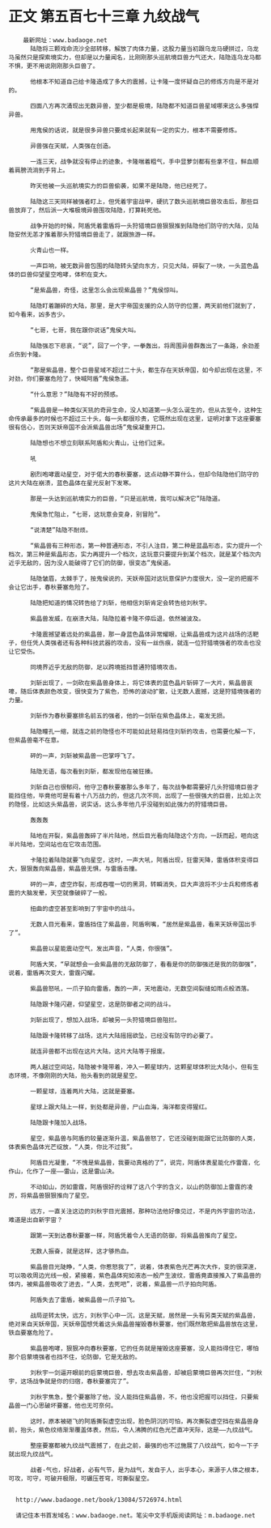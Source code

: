 # 正文 第五百七十三章 九纹战气
        最新网址：www.badaoge.net
          陆隐将三颗戏命流沙全部转移，解放了肉体力量，这股力量当初跟乌龙马硬拼过，乌龙马虽然只是探索境实力，但却是以力量闻名，比刚刚那头巡航境巨兽力气还大，陆隐连乌龙马都不惧，更不用说刚刚那头巨兽了。
      
          他根本不知道自己给卡隆造成了多大的震撼，让卡隆一度怀疑自己的修炼方向是不是对的。
      
          四面八方再次涌现出无数异兽，至少都是极境，陆隐都不知道巨兽星域哪来这么多强悍异兽。
      
          用鬼侯的话说，就是很多异兽只要成长起来就有一定的实力，根本不需要修炼。
      
          异兽强在天赋，人类强在创造。
      
          一连三天，战争就没有停止的迹象，卡隆喘着粗气，手中显萝剑都有些拿不住，鲜血顺着肩膀流淌到手背上。
      
          昨天他被一头巡航境实力的巨兽偷袭，如果不是陆隐，他已经死了。
      
          陆隐这三天同样被强者盯上，但凭着宇宙战甲，硬抗了数头巡航境巨兽攻击后，那些巨兽放弃了，然后派一大堆极境异兽围攻陆隐，打算耗死他。
      
          战争开始的时候，阿盾凭着雷盾将一头狩猎境巨兽狠狠推到陆隐他们防守的大陆，见陆隐安然无恙才推着那头狩猎境巨兽走了，就跟旅游一样。
      
          火青山也一样。
      
          一声巨响，被无数异兽包围的陆隐转头望向东方，只见大陆，碎裂了一块，一头蓝色晶体的巨兽仰望星空咆哮，体积在变大。
      
          “是紫晶兽，奇怪，这里怎么会出现紫晶兽？”鬼侯惊叫。
      
          陆隐盯着蹦碎的大陆，那里，是大宇帝国支援的众人防守的位置，两天前他们就到了，如今看来，凶多吉少。
      
          “七哥，七哥，我在跟你说话”鬼侯大叫。
      
          陆隐强忍下悲哀，“说”，回了一个字，一拳轰出，将周围异兽群轰出了一条路，余劲差点伤到卡隆。
      
          “那是紫晶兽，整个巨兽星域不超过二十头，都生存在天妖帝国，如今却出现在这里，不对劲，你们要塞危险了，快喊阿盾”鬼侯急道。
      
          “什么意思？”陆隐有不好的预感。
      
          “紫晶兽是一种类似天犼的奇异生命，没人知道第一头怎么诞生的，但从古至今，这种生命传承最多的时候也不超过三十头，每一头都很珍贵，它既然出现在这里，证明对拿下这座要塞很有信心，否则天妖帝国不会派紫晶兽出场”鬼侯凝重开口。
      
          陆隐想也不想立刻联系阿盾和火青山，让他们过来。
      
          吼
      
          剧烈咆哮震动星空，对于偌大的春秋要塞，这点动静不算什么，但却令陆隐他们防守的这片大陆在崩溃，蓝色晶体在星光反射下发寒。
      
          那是一头达到巡航境实力的巨兽，“只是巡航境，我可以解决它”陆隐道。
      
          鬼侯急忙阻止，“七哥，这玩意会变身，别冒险”。
      
          “说清楚”陆隐不耐烦。
      
          “紫晶兽有三种形态，第一种普通形态，不引人注目，第二种是蓝晶形态，实力提升一个档次，第三种是紫晶形态，实力再提升一个档次，这玩意只要提升到某个档次，就是某个档次内近乎无敌的，因为没人能破得了它们的防御，很变态”鬼侯道。
      
          陆隐皱眉，太棘手了，按鬼侯说的，天妖帝国对这玩意保护力度很大，没一定的把握不会让它出手，春秋要塞危险了。
      
          陆隐把知道的情况转告给了刘斩，他相信刘斩肯定会转告给刘秋宇。
      
          紫晶兽发威，在崩溃大陆，陆隐拉着卡隆不停后退，依然被波及。
      
          卡隆震撼望着远处的紫晶兽，那一身蓝色晶体异常耀眼，让紫晶兽成为这片战场的活靶子，但任凭人类强者还有各种科技武器的攻击，没有一丝伤痕，就连一位狩猎境强者的攻击也没让它受伤。
      
          同境界近乎无敌的防御，足以跨境抵挡普通狩猎境攻击。
      
          刘斩出现了，一剑砍在紫晶兽身体上，将它体表的蓝色晶片斩碎了一大片，紫晶兽哀嚎，随后体表颜色改变，很快变为了紫色，恐怖的波动扩散，让无数人震撼，这是狩猎境强者的力量。
      
          刘斩作为春秋要塞排名前五的强者，他的一剑斩在紫色晶体上，毫发无损。
      
          陆隐瞳孔一缩，就连之前的隐怪也不可能如此轻易挡住刘斩的攻击，也需要化解一下，但紫晶兽毫不在意。
      
          砰的一声，刘斩被紫晶兽一巴掌呼飞了。
      
          陆隐无语，每次看到刘斩，都发现他在被狂揍。
      
          刘斩自己也很郁闷，他守卫春秋要塞那么多年了，每次战争都需要好几头狩猎境巨兽才能挡住他，毕竟他可是有着十八万战力的，但这几次不同，出现了一些很强大的巨兽，比如上次的隐怪，比如这头紫晶兽，说实话，这么多年他几乎没碰到如此强力的狩猎境巨兽。
      
          轰轰轰
      
          陆地在开裂，紫晶兽轰碎了半片陆地，然后目光看向陆隐这个方向，一跃而起，咂向这半片陆地，空间站也在它攻击范围。
      
          卡隆拉着陆隐就要飞向星空，这时，一声大吼，阿盾出现，狂雷天降，雷盾体积变得巨大，狠狠轰向紫晶兽，紫晶兽无惧，与雷盾击撞。
      
          砰的一声，虚空炸裂，形成吞噬一切的黑洞，转瞬消失，巨大声浪将不少士兵和修炼者震的大脑发晕，天空就像破碎了一般。
      
          扭曲的虚空甚至影响到了宇宙中的战斗。
      
          无数人目光看来，雷盾挡住了紫晶兽，阿盾咧嘴，“居然是紫晶兽，看来天妖帝国出手了”。
      
          紫晶兽以星能震动空气，发出声音，“人类，你很强”。
      
          阿盾大笑，“早就想会一会紫晶兽的无敌防御了，看看是你的防御强还是我的防御强”，说着，雷盾再次变大，雷霆闪耀。
      
          紫晶兽怒吼，一爪子拍向雷盾，轰的一声，天地震动，无数空间裂缝如雨点般洒落。
      
          陆隐跟卡隆闪避，仰望星空，这是防御者之间的战斗。
      
          刘斩出现了，想加入战场，却被另一头狩猎境巨兽阻拦。
      
          陆隐跟卡隆转移了战场，这片大陆摇摇欲坠，已经没有防守的必要了。
      
          就连异兽都不出现在这片大陆，这片大陆等于报废。
      
          两人越过空间站，陆隐被卡隆带着，冲入一颗星球内，这颗星球体积比大陆小，但有生态环境，不像刚刚的大陆，抬头看到的就是星空。
      
          一颗星球，连着两片大陆，这就是要塞。
      
          星球上跟大陆上一样，到处都是异兽，尸山血海，海洋都变得猩红。
      
          陆隐跟卡隆加入战场。
      
          星空，紫晶兽与阿盾的较量逐渐升温，紫晶兽怒了，它还没碰到能跟它比防御的人类，体表紫色晶体光芒绽放，“人类，你比不过我”。
      
          阿盾目光凝重，“不愧是紫晶兽，我要动真格的了”，说完，阿盾体表星能化作雷霆，化作山，化作了一座——雷山，这是雷山决。
      
          不动如山，厉如雷霆，阿盾很好的诠释了这八个字的含义，以山的防御加上雷霆的凌厉，将紫晶兽狠狠推向了星空。
      
          远方，一直关注这边的刘秋宇目光震撼，那种功法他好像见过，不是内外宇宙的功法，难道是出自新宇宙？
      
          跟第一天到达春秋要塞一样，阿盾凭着令人无语的防御，将紫晶兽推向了星空。
      
          无数人振奋，就是这样，这才够热血。
      
          紫晶兽目光陡睁，“人类，你惹怒我了”，说着，体表紫色光芒再次大作，变的很深邃，可以吸收周边光线一般，紧接着，紫色晶体宛如液态一般产生波纹，雷盾竟直接推入了紫晶兽的体内，被紫晶兽吸收了进去，“人类，去死吧”，说着，紫晶兽一爪子拍向阿盾。
      
          阿盾失去了雷盾，被紫晶兽一爪子拍飞。
      
          战局逆转太快，远方，刘秋宇心中一沉，这是天赋，居然是一头有另类天赋的紫晶兽，绝对来自天妖帝国，天妖帝国想凭着这头紫晶兽摧毁春秋要塞，他们既然敢把紫晶兽放在这里，铁血要塞危险了。
      
          紫晶兽咆哮，狠狠冲向春秋要塞，它的任务就是摧毁这座要塞，没人能挡得住它，哪怕那个启蒙境强者也挡不住，论防御，它是无敌的。
      
          刘秋宇一剑逼开眼前的启蒙境巨兽，想去攻击紫晶兽，却被启蒙境巨兽再次拦住，“刘秋宇，这场战争就是你的归宿，春秋要塞完了”。
      
          刘秋宇焦急，整个要塞除了他，没人能挡住紫晶兽，不，他也没把握可以挡住，只要紫晶兽一门心思破坏要塞，他也无可奈何。
      
          这时，原本被砸飞的阿盾撕裂虚空出现，脸色阴沉的可怕，再次撕裂虚空挡在紫晶兽身前，抬头，紫色纹络渐渐覆盖体表，然后，令人沸腾的红色光芒直冲天际，这是——九纹战气。
      
          整座要塞都被九纹战气震撼了，在此之前，最强的也不过施展了八纹战气，如今一下子就出现九纹战气。
      
          战者-气也，好战者，必有气节，是为战气，发自于人，出乎本心，来源于人体之根本，可攻，可守，可破开极限，可碾压苍穹，可撕裂星空。
      
      
      http://www.badaoge.net/book/13084/5726974.html
      
      请记住本书首发域名：www.badaoge.net。笔尖中文手机版阅读网址：m.badaoge.net